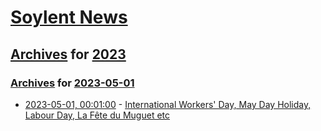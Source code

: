 # [Soylent News](../../../README.md)

## [Archives](../../index.md) for [2023](../index.md)

### [Archives](../../index.md) for [2023-05-01](index.md)

* [2023-05-01, 00:01:00](https://soylentnews.org/article.pl?sid=23/04/30/1348227&from=rss) - [International Workers' Day, May Day Holiday, Labour Day, La Fête du Muguet etc](https://soylentnews.org/article.pl?sid=23/04/30/1348227&from=rss)
